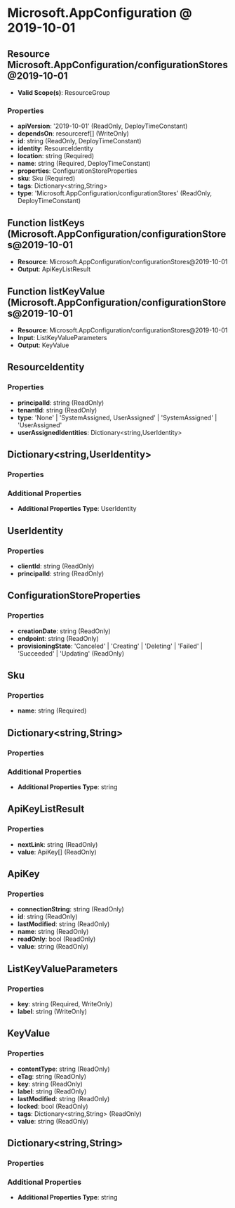 # Microsoft.AppConfiguration @ 2019-10-01

## Resource Microsoft.AppConfiguration/configurationStores@2019-10-01
* **Valid Scope(s)**: ResourceGroup
### Properties
* **apiVersion**: '2019-10-01' (ReadOnly, DeployTimeConstant)
* **dependsOn**: resourceref[] (WriteOnly)
* **id**: string (ReadOnly, DeployTimeConstant)
* **identity**: ResourceIdentity
* **location**: string (Required)
* **name**: string (Required, DeployTimeConstant)
* **properties**: ConfigurationStoreProperties
* **sku**: Sku (Required)
* **tags**: Dictionary<string,String>
* **type**: 'Microsoft.AppConfiguration/configurationStores' (ReadOnly, DeployTimeConstant)

## Function listKeys (Microsoft.AppConfiguration/configurationStores@2019-10-01
* **Resource**: Microsoft.AppConfiguration/configurationStores@2019-10-01
* **Output**: ApiKeyListResult

## Function listKeyValue (Microsoft.AppConfiguration/configurationStores@2019-10-01
* **Resource**: Microsoft.AppConfiguration/configurationStores@2019-10-01
* **Input**: ListKeyValueParameters
* **Output**: KeyValue

## ResourceIdentity
### Properties
* **principalId**: string (ReadOnly)
* **tenantId**: string (ReadOnly)
* **type**: 'None' | 'SystemAssigned, UserAssigned' | 'SystemAssigned' | 'UserAssigned'
* **userAssignedIdentities**: Dictionary<string,UserIdentity>

## Dictionary<string,UserIdentity>
### Properties
### Additional Properties
* **Additional Properties Type**: UserIdentity

## UserIdentity
### Properties
* **clientId**: string (ReadOnly)
* **principalId**: string (ReadOnly)

## ConfigurationStoreProperties
### Properties
* **creationDate**: string (ReadOnly)
* **endpoint**: string (ReadOnly)
* **provisioningState**: 'Canceled' | 'Creating' | 'Deleting' | 'Failed' | 'Succeeded' | 'Updating' (ReadOnly)

## Sku
### Properties
* **name**: string (Required)

## Dictionary<string,String>
### Properties
### Additional Properties
* **Additional Properties Type**: string

## ApiKeyListResult
### Properties
* **nextLink**: string (ReadOnly)
* **value**: ApiKey[] (ReadOnly)

## ApiKey
### Properties
* **connectionString**: string (ReadOnly)
* **id**: string (ReadOnly)
* **lastModified**: string (ReadOnly)
* **name**: string (ReadOnly)
* **readOnly**: bool (ReadOnly)
* **value**: string (ReadOnly)

## ListKeyValueParameters
### Properties
* **key**: string (Required, WriteOnly)
* **label**: string (WriteOnly)

## KeyValue
### Properties
* **contentType**: string (ReadOnly)
* **eTag**: string (ReadOnly)
* **key**: string (ReadOnly)
* **label**: string (ReadOnly)
* **lastModified**: string (ReadOnly)
* **locked**: bool (ReadOnly)
* **tags**: Dictionary<string,String> (ReadOnly)
* **value**: string (ReadOnly)

## Dictionary<string,String>
### Properties
### Additional Properties
* **Additional Properties Type**: string

